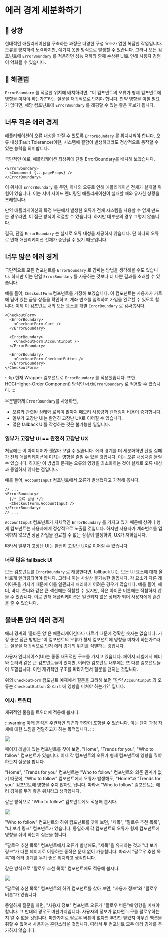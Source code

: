 # 에러 경계 세분화하기

<div style="margin-top: 16px">
  <Badge type="info" text="ErrorBoundary" />
</div>

## 🔔 상황

현대적인 애플리케이션을 구축하는 과정은 다양한 구성 요소가 얽힌 복잡한 작업입니다. 오류를 방지하려 노력하지만, 예기치 못한 방식으로 발생할 수 있습니다. 그러나 모든 컴포넌트에 `ErrorBoundary` 를 적용하면 성능 저하와 함께 손상된 UI로 인해 사용자 경험이 악화될 수 있습니다.

## 🎳 해결법

`ErrorBoundary` 를 적절한 위치에 배치하려면, "이 컴포넌트의 오류가 형제 컴포넌트에 영향을 미쳐야 하는가?"라는 질문을 재귀적으로 던져야 합니다. 만약 영향을 미칠 필요가 없다면, 해당 컴포넌트에 `ErrorBoundary` 를 래핑할 수 있는 좋은 후보가 됩니다.

## 너무 적은 에러 경계

애플리케이션이 오류 내성을 가질 수 있도록 `ErrorBoundary` 를 위치시켜야 합니다. 오류 내성(Fault Tolerance)이란, 시스템에 결함이 발생하더라도 정상적으로 동작할 수 있는 능력을 의미합니다.

극단적인 예로, 애플리케이션 최상위에 단일 ErrorBoundary를 배치해 보겠습니다.

```tsx
<ErrorBoundary>
  <Component {...pageProps} />
</ErrorBoundary>
```

이 위치에 `ErrorBoundary` 를 두면, 하나의 오류로 인해 애플리케이션 전체가 실패할 위험이 있습니다. 이는 서버 사이드 렌더링된 애플리케이션이 실패할 때와 유사한 상황을 초래합니다.

만약 애플리케이션의 특정 부분에서 발생한 오류가 전체 시스템을 사용할 수 없게 만드는 경우라면, 이 접근 방식이 적절할 수 있습니다. 하지만 대부분의 경우 그렇지 않습니다.

결국, 단일 `ErrorBoundary` 는 실제로 오류 내성을 제공하지 않습니다. 단 하나의 오류로 인해 애플리케이션 전체가 중단될 수 있기 때문입니다.

## 너무 많은 에러 경계

극단적으로 모든 컴포넌트를 `ErrorBoundary` 로 감싸는 방법을 생각해볼 수도 있습니다. 하지만 이는 단일 `ErrorBoundary` 를 사용하는 것보다 더 나쁜 결과를 초래할 수 있습니다.

예를 들어, `CheckoutForm` 컴포넌트를 가정해 보겠습니다. 이 컴포넌트는 사용자가 카트에 담아 있는 금융 상품을 확인하고, 계좌 번호를 입력하여 가입을 완료할 수 있도록 합니다. 이제 이 컴포넌트 내의 모든 요소를 개별 `ErrorBoundary` 로 감싸봅시다.

```tsx
<CheckoutForm>
  <ErrorBoundary>
    <CheckoutForm.Cart />
  </ErrorBoundary>

  <ErrorBoundary>
    <CheckoutForm.AccountInput />
  </ErrorBoundary>

  <ErrorBoundary>
    <CheckoutForm.CheckoutButton />
  </ErrorBoundary>
</CheckoutForm>
```

:::tip
현재 Wrapper 컴포넌트로 `ErrorBoundary` 를 적용했습니다. 또한 HOC(Higher-Order Component) 방식인 `withErrorBoundary` 로 적용할 수 있습니다.
:::

무분별하게 `ErrorBoundary`를 사용하면,

- 오류와 관련된 상태와 로직이 많아져 메모리 사용량과 렌더링이 비용이 증가합니다.
- 일부가 고장난 UI는 완전히 고장난 UX로 이어질 수 있습니다.
- 많은 fallback UI를 작성하는 것은 불가능한 일입니다.

### 일부가 고장난 UI == 완전히 고장난 UX

처음에는 이 아이디어가 괜찮아 보일 수 있습니다. 에러 경계를 더 세분화하면 단일 실패가 전체 애플리케이션에 미치는 영향을 줄일 수 있을 것입니다. 이는 오류 내성처럼 들릴 수 있습니다. 하지만 이 방법의 문제는 오류의 영향을 최소화하는 것이 실제로 오류 내성과 동일하지 않다는 점입니다.

예를 들어, `AccountInput` 컴포넌트에서 오류가 발생했다고 가정해 봅시다.

```tsx
// ...
<ErrorBoundary>
  {/* 오류 발생 */}
  <CheckoutForm.AccountInput />
</ErrorBoundary>
// ...
```

`AccountInput` 컴포넌트가 자체적인 `ErrorBoundary` 를 가지고 있기 때문에 상위나 형제 컴포넌트는 사용자에게 정상적으로 노출될 것입니다. 하지만 사용자가 계좌번호를 입력하지 않으면 상품 가입을 완료할 수 없는 상황이 발생하여, UX가 저하됩니다.

따라서 일부가 고장난 UI는 완전히 고장난 UX로 이어질 수 있습니다.

### 너무 많은 fallback UI

모든 컴포넌트를 `ErrorBoundary` 로 래핑한다면, fallback UI는 모든 UI 요소에 대해 올바르게 렌더링되어야 합니다. 그러나 이는 사실상 불가능한 일입니다. 각 요소가 다른 레이아웃을 가지기 때문에 이를 일관되게 처리하기 어려운 경우가 많습니다. 예를 들어, 헤더, 바디, 풋터와 같은 큰 섹션에는 적합할 수 있지만, 작은 아이콘 버튼에는 적합하지 않을 수 있습니다. 이로 인해 애플리케이션은 일관되지 않은 상태가 되어 사용자에게 혼란을 줄 수 있습니다.

## 올바른 양의 에러 경계

에러 경계의 '올바른 양'은 애플리케이션마다 다르기 때문에 정확한 숫자는 없습니다. 가장 좋은 접근 방법은 '이 컴포넌트의 오류가 형제 컴포넌트에 영향을 미쳐야 하는가?'라는 질문을 재귀적으로 던져 에러 경계의 위치를 식별하는 것입니다.

사용자 인터페이스(UI)는 종종 재귀적인 구조를 가지고 있습니다. 페이지 레벨에서 헤더와 풋터와 같은 큰 컴포넌트들이 있지만, 이러한 컴포넌트 내부에는 또 다른 컴포넌트들이 포함됩니다. 이런 재귀적인 구조를 따라가면서 질문을 던지는 것입니다.

위의 `CheckoutForm` 컴포넌트 예제에서 질문을 고려해 보면 "만약 `AccountInput` 의 오류는 `CheckoutButton` 와 `Cart` 에 영향을 미쳐야 하는가?" 입니다.

### 예시: 트위터

재귀적인 물음을 트위터에 적용해 봅시다.

:::warning
아래 분석은 주관적인 의견과 편향이 포함될 수 있습니다. 이는 단지 과정 자체에 대한 느낌을 전달하고자 하는 목적입니다.
:::

![](./assets/twitter-page.png)

페이지 레벨에 있는 컴포넌트를 찾아 보면, "Home", "Trends for you", "Who to follow" 컴포넌트가 있습니다. 이제 각 컴포넌트의 오류가 형제 컴포넌트에 영향을 줘야 하는지 질문을 합니다.

"Home", "Trends for you" 컴포넌트는 "Who to follow" 컴포넌트와 의존 관계가 없기 때문에, "Who to follow" 컴포넌트에서 오류가 발생해도, "Home"과 "Trends for you" 컴포넌트에 영향을 주지 않아도 됩니다. 따라서 "Who to follow" 컴포넌트는 에러 경계를 두기 좋은 위치라고 생각합니다.

같은 방식으로 "Who to follow" 컴포넌트에도 적용해 봅시다.

![](./assets/twitter-who-to-follow.png)

"Who to follow" 컴포넌트의 하위 컴포넌트를 찾아 보면, "제목", "팔로우 추천 목록", "더 보기 링크" 컴포넌트가 있습니다. 동일하게 각 컴포넌트의 오류가 형제 컴포넌트에 영향을 줘야 하는지 질문을 합니다.

"팔로우 추천 목록" 컴포넌트에서 오류가 발생해도, "제목"을 유지하는 것과 "더 보기 링크"가 다른 페이지로 이동하는 동작은 문제 없이 가능합니다. 따라서 "팔로우 추천 목록"에 에러 경계를 두기 좋은 위치라고 생각합니다.

같은 방식으로 "팔로우 추천 목록" 컴포넌트에도 적용해 봅시다.

![](./assets/twitter-follow-recommend-item.png)

"팔로워 추천 목록" 컴포넌트의 하위 컴포넌트를 찾아 보면, "사용자 정보"와 "팔로우 버튼"가 있습니다.

동일하게 질문을 하면, "사용자 정보" 컴포넌트 오류가 "팔로우 버튼"에 영향을 미쳐야 합니다. 그 반대의 경우도 마찬가지입니다. 사용자의 정보가 없다면 누구를 팔로우하는지 알 수 없을 것입니다. 마찬가지로 팔로우 버튼이 없다면 추천만 받았지 아무런 액션을 취할 수 없어서 사용자는 혼란스러울 것입니다. 따라서 두 컴포넌트 모두 에러 경계를 추가하지 않습니다.
